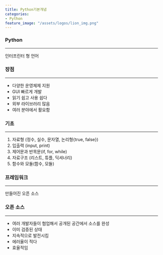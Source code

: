 ```yaml
---
title: Python기본개념
categories:
- Python
feature_image: "/assets/logos/lion_img.png"
---
```

### Python

---
인터프린터 형 언어  

### 장점  
---
 - 다양한 운영체제 지원
 - GUI 빠르게 개발
 - 읽기 쉽고 사용 쉽다
 - 외부 라이브러리 많음
 - 여러 분야에서 활요함
### 기초
---
1. 자료형 (정수, 실수, 문자열, 논리형{true, false})
2. 입출력 (input, print)
3. 제어문과 반목문(if, for, while)
4. 자료구조 (리스트, 튜플, 딕셔너리)
5. 함수와 모듈(함수, 모듈)
### 프레임워크
---
만들어진 오픈 소스  

### 오픈 소스  

---

 - 여러 개발자들이 협업해서 공개된 공간에서 소스를 완성
 - 이미 검증된 상태
 - 지속적으로 발전시킴
 - 에러율이 적다
 - 효율적임


<!-- more -->
